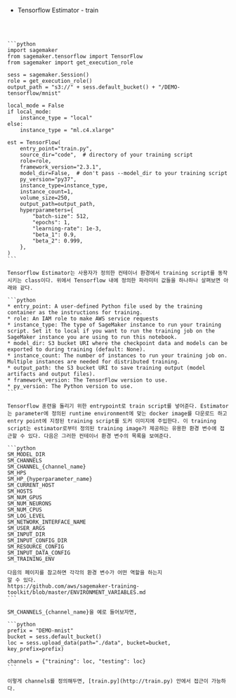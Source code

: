 - Tensorflow Estimator - train
 <br/>
 <br/>   


    ```python
    import sagemaker
    from sagemaker.tensorflow import TensorFlow
    from sagemaker import get_execution_role
    
    sess = sagemaker.Session()
    role = get_execution_role()
    output_path = "s3://" + sess.default_bucket() + "/DEMO-tensorflow/mnist"
    
    local_mode = False
    if local_mode:
        instance_type = "local"
    else:
        instance_type = "ml.c4.xlarge"
    
    est = TensorFlow(
        entry_point="train.py",
        source_dir="code",  # directory of your training script
        role=role,
        framework_version="2.3.1",
        model_dir=False,  # don't pass --model_dir to your training script
        py_version="py37",
        instance_type=instance_type,
        instance_count=1,
        volume_size=250,
        output_path=output_path,
        hyperparameters={
            "batch-size": 512,
            "epochs": 1,
            "learning-rate": 1e-3,
            "beta_1": 0.9,
            "beta_2": 0.999,
        },
    )
    ```
    
    Tensorflow Estimator는 사용자가 정의한 컨테이너 환경에서 training script를 동작시키는 class이다. 위에서 Tensorflow 내에 정의한 파라미터 값들을 하나하나 살펴보면 아래와 같다.
    
    ```python
    * entry_point: A user-defined Python file used by the training container as the instructions for training. 
    * role: An IAM role to make AWS service requests
    * instance_type: The type of SageMaker instance to run your training script. Set it to local if you want to run the training job on the SageMaker instance you are using to run this notebook.
    * model_dir: S3 bucket URI where the checkpoint data and models can be exported to during training (default: None).
    * instance_count: The number of instances to run your training job on. Multiple instances are needed for distributed training.
    * output_path: the S3 bucket URI to save training output (model artifacts and output files).
    * framework_version: The TensorFlow version to use.
    * py_version: The Python version to use.
    ```
    
    Tensorflow 훈련을 돌리기 위한 entrypoint로 train script를 넣어준다. Estimator는 parameter에 정의된 runtime environment에 맞는 docker image를 다운로드 하고 entry point에 지정된 training script를 도커 이미지에 주입한다. 이 training script는 estimator로부터 정의된 training image가 제공하는 유용한 환경 변수에 접근할 수 있다. 다음은 그러한 컨테이너 환경 변수의 목록을 보여준다. 
    
    ```python
    SM_MODEL_DIR
    SM_CHANNELS
    SM_CHANNEL_{channel_name}
    SM_HPS
    SM_HP_{hyperparameter_name}
    SM_CURRENT_HOST
    SM_HOSTS
    SM_NUM_GPUS
    SM_NUM_NEURONS
    SM_NUM_CPUS
    SM_LOG_LEVEL
    SM_NETWORK_INTERFACE_NAME
    SM_USER_ARGS
    SM_INPUT_DIR
    SM_INPUT_CONFIG_DIR
    SM_RESOURCE_CONFIG
    SM_INPUT_DATA_CONFIG
    SM_TRAINING_ENV
    
    다음의 페이지를 참고하면 각각의 환경 변수가 어떤 역할을 하는지
    알 수 있다.
    https://github.com/aws/sagemaker-training-toolkit/blob/master/ENVIRONMENT_VARIABLES.md
    ```
    
    SM_CHANNELS_{channel_name}을 예로 들어보자면,
    
    ```python
    prefix = "DEMO-mnist"
    bucket = sess.default_bucket()
    loc = sess.upload_data(path="./data", bucket=bucket, key_prefix=prefix)
    
    channels = {"training": loc, "testing": loc}
    ```
    
    이렇게 channels를 정의해두면, [train.py](http://train.py) 안에서 접근이 가능하다.
